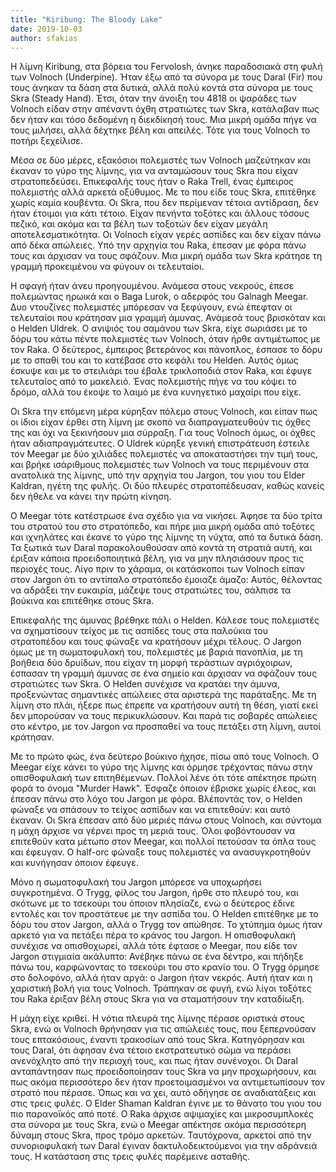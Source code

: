 ```yaml
---
title: "Kiribung: The Bloody Lake"
date: 2019-10-03
author: sfakias
---
```


Η λίμνη Kiribung, στα βόρεια του Fervolosh, άνηκε παραδοσιακά στη φυλή των
Volnoch (Underpine). Ήταν έξω από τα σύνορα με τους Daral (Fir) που τους
άνηκαν τα δάση στα δυτικά, αλλά πολύ κοντά στα σύνορα με τους Skra (Steady
Hand). Έτσι, όταν την άνοιξη του 4818 οι ψαράδες των Volnoch είδαν στην
απέναντι όχθη στρατιώτες των Skra, κατάλαβαν πως δεν ήταν και τόσο δεδομένη η
διεκδίκησή τους. Μια μικρή ομάδα πήγε να τους μιλήσει, αλλά δέχτηκε βέλη και
απειλές. Τότε για τους Volnoch το ποτήρι ξεχείλισε.



Μέσα σε δύο μέρες, εξακόσιοι πολεμιστές των Volnoch μαζεύτηκαν και έκαναν το
γύρο της λίμνης, για να ανταμώσουν τους Skra που είχαν στρατοπεδεύσει.
Επικεφαλής τους ήταν ο Raka Trell, ένας έμπειρος πολεμιστής αλλά αρκετά
οξύθυμος. Με το που είδε τους Skra, επιτέθηκε χωρίς καμία κουβέντα. Οι Skra,
που δεν περίμεναν τέτοια αντίδραση, δεν ήταν έτοιμοι για κάτι τέτοιο. Είχαν
πενήντα τοξότες και άλλους τόσους πεζικό, και ακόμα και τα βέλη των τοξοτών
δεν είχαν μεγάλη αποτελεσματικότητα. Οι Volnoch είχαν γερές ασπίδες και δεν
είχαν πάνω από δέκα απώλειες. Υπό την αρχηγία του Raka, έπεσαν με φόρα πάνω
τους και άρχισαν να τους σφάζουν. Μια μικρή ομάδα των Skra κράτησε τη γραμμή
προκειμένου να φύγουν οι τελευταίοι.



H σφαγή ήταν άνευ προηγουμένου. Ανάμεσα στους νεκρούς, έπεσε πολεμώντας ηρωικά
και ο Baga Lurok, ο αδερφός του Galnagh Meegar. Δυο ντουζίνες πολεμιστές
μπόρεσαν να ξεφύγουν, ενώ έπεφταν οι τελευταίοι που κράτησαν μια γραμμή
άμυνας. Ανάμεσά τους βρισκόταν και ο Helden Uldrek. Ο ανιψιός του σαμάνου των
Skra, είχε σωριάσει με το δόρυ του κάτω πέντε  πολεμιστές των Volnoch, όταν
ήρθε αντιμέτωπος με τον Raka. Ο δεύτερος, έμπειρος βετεράνος και πάνοπλος,
έσπασε το δόρυ με το σπαθί του και το κατέβασε στο κεφάλι του Helden. Αυτός
όμως έσκυψε και με το στειλιάρι του έβαλε τρικλοποδιά στον Raka, και έφυγε
τελευταίος από το μακελειό. Ένας πολεμιστής πήγε να του κόψει το δρόμο, αλλά
του έκοψε το λαιμό με ένα κυνηγετικό μαχαίρι που είχε.



Οι Skra την επόμενη μέρα κύρηξαν πόλεμο στους Volnoch, και είπαν πως οι ίδιοι
είχαν έρθει στη λίμνη με σκοπό να διαπραγματευθούν τις όχθες της και όχι να
ξεκινήσουν μια σύρραξη. Για τους Volnoch όμως, οι όχθες ήταν αδιαπραγμάτευτες.
Ο Uldrek κύρηξε γενική επιστράτευση έστειλε τον Meegar με δύο χιλιάδες
πολεμιστές να αποκαταστήσει την τιμή τους, και βρήκε ισάριθμους πολεμιστές των
Volnoch να τους περιμένουν στα ανατολικά της λίμνης, υπό την αρχηγία του
Jargon, του γιου του Elder Kaldran, ηγέτη της φυλής. Οι δύο πλευρές
στρατοπέδευσαν, καθώς κανείς δεν ήθελε να κάνει την πρώτη κίνηση.



Ο Meegar τότε κατέστρωσε ένα σχέδιο για να νικήσει. Άφησε τα δύο τρίτα του
στρατού του στο στρατόπεδο, και πήρε μια μικρή ομάδα από τοξότες και ιχνηλάτες
και έκανε το γύρο της λίμνης τη νύχτα, από τα δυτικά δάση. Τα ξωτικά των Daral
παρακολουθούσαν από κοντά τη στρατιά αυτή, και έριξαν κάποια προειδοποιητικά
βέλη, για να μην πλησιάσουν προς τις περιοχές τους. Λίγο πριν το χάραμα, οι
κατάσκοποι των Volnoch είπαν στον Jargon ότι το αντίπαλο στρατόπεδο έμοιαζε
άμαζο: Αυτός, θέλοντας να αδράξει την ευκαιρία, μάζεψε τους στρατιώτες του,
σάλπισε τα βούκινα και επιτέθηκε στους Skra.



Επικεφαλής της άμυνας βρέθηκε πάλι ο Helden. Κάλεσε τους πολεμιστές να
σχηματίσουν τείχος με τις ασπίδες τους στα παλούκια του στρατοπέδου και τους
φώναξε να κρατήσουν μέχρι τέλους. Ο Jargon όμως με τη σωματοφυλακή του,
πολεμιστές με βαριά πανοπλία, με τη βοήθεια δύο δρυίδων, που είχαν τη μορφή
τεράστιων αγριόχοιρων, έσπασαν τη γραμμή άμυνας σε ένα σημείο και άρχισαν να
σφάζουν τους στρατιώτες των Skra. Ο Helden συνέχισε να κρατάει την άμυνα,
προξενώντας σημαντικές απώλειες στα αριστερά της παράταξης. Με τη λίμνη στο
πλάι, ήξερε πως έπρεπε να κρατήσουν αυτή τη θέση, γιατί εκεί δεν μπορούσαν να
τους περικυκλώσουν. Και παρά τις σοβαρές απώλειες στο κέντρο, με τον Jargon να
προσπαθεί να τους πετάξει στη λίμνη, αυτοί κράτησαν.



Με το πρώτο φώς, ένα δεύτερο βούκινο ήχησε, πίσω από τους Volnoch. Ο Meegar
είχε κάνει το γύρο της λίμνης και όρμησε τρέχοντας πάνω στην οπισθοφυλακή των
επιτηθέμενων. Πολλοί λένε ότι τότε απέκτησε πρώτη φορά το όνομα "Murder Hawk".
Έσφαζε όποιον έβρισκε χωρίς έλεος, και έπεσαν πάνω στο λόχο του Jargon με
φόρα. Βλέποντάς τον, ο Helden φώναξε να σπάσουν το τείχος ασπίδων και να
επιτεθούν: και αυτό έκαναν. Οι Skra έπεσαν από δύο μεριές πάνω στους Volnoch,
και σύντομα η μάχη άρχισε να γέρνει προς τη μεριά τους. Όλοι φοβόντουσαν να
επιτεθούν κατα μέτωπο στον Meegar, και πολλοί πετούσαν τα όπλα τους και
έφευγαν. Ο half-orc φώναξε τους πολεμιστές να ανασυγκροτηθούν και κυνήγησαν
όποιον έφευγε.



Μόνο η σωματοφυλακή του Jargon μπόρεσε να υποχωρήσει συγκροτημένα. Ο Trygg,
φίλος του Jargon, ήρθε στο πλευρό του, και σκότωνε με το τσεκούρι του όποιον
πλησίαζε, ενώ ο δεύτερος έδινε εντολές και τον προστάτευε με την ασπίδα του. Ο
Helden επιτέθηκε με το δόρυ του στον Jargon, αλλά ο Trygg τον απώθησε. To
χτύπημα όμως ήταν αρκετό για να πετάξει πέρα το κράνος του Jargon. Η
οπισθοφυλακή συνέχισε να οπισθοχωρεί, αλλά τότε έφτασε ο Meegar, που είδε τον
Jargon στιγμιαία ακάλυπτο: Ανέβηκε πάνω σε ένα δέντρο, και πήδηξε πάνω του,
καρφώνοντας το τσεκούρι του στο κρανίο του. O Trygg όρμησε στο δολοφόνο, αλλά
ήταν αργά: o Jargon ήταν νεκρός. Αυτή ήταν και η χαριστική βολή για τους
Volnoch. Τράπηκαν σε φυγή, ενώ λίγοι τοξότες του Raka έριξαν βέλη στους Skra
για να σταματήσουν την καταδίωξη.



H μάχη είχε κριθεί. H νότια πλευρά της λίμνης πέρασε οριστικά στους Skra, ενώ
οι Volnoch θρήνησαν για τις απώλειές τους, που ξεπερνούσαν τους επτακόσιους,
έναντι τρακοσίων από τους Skra. Κατηγόρησαν και τους Daral, ότι άφησαν ένα
τέτοιο εκστρατευτικό σώμα να περάσει ανενόχλητο από την περιοχή τους, και πως
ήταν συνένοχοι. Οι Daral ανταπάντησαν πως προειδοποίησαν τους Skra να μην
προχωρήσουν, και πως ακόμα περισσότερο δεν ήταν προετοιμασμένοι να
αντιμετωπίσουν τον στρατό που πέρασε. Όπως και να χει, αυτό οδήγησε σε
αναδιατάξεις και στις τρεις φυλές. Ο Elder Shaman Kaldran έγινε με το θάνατο
του γιου του πιο παρανοϊκός από ποτέ. O Raka άρχισε αψιμαχίες και
μικροσυμπλοκές στα σύνορα με τους Skra, ενώ ο Meegar απέκτησε ακόμα
περισσότερη δύναμη στους Skra, προς τρόμο αρκετών. Ταυτόχρονα, αρκετοί από την
συνοριοφυλακή των Daral έγιναν δακτυλοδεικτούμενοι για την αδράνειά τους. Η
κατάσταση στις τρεις φυλές παρέμεινε ασταθής.

